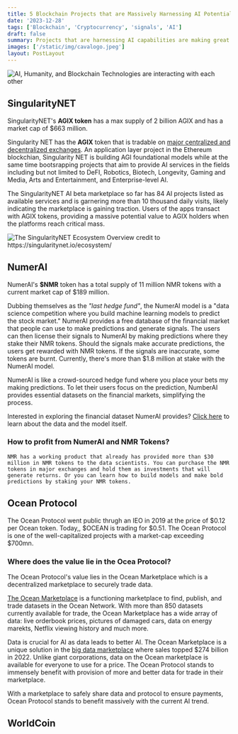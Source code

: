 ```yaml
---
title: 5 Blockchain Projects that are Massively Harnessing AI Potential
date: '2023-12-28'
tags: ['Blockchain', 'Cryptocurrency', 'signals', 'AI']
draft: false
summary: Projects that are harnessing AI capabilities are making great strides. In this article, we explore top blockchain and application layer projects that are significantly using Artificial Intelligence to conduct work. These projects might have great investment returns possibilities and thus are worthy exploring.
images: ['/static/img/cavalogo.jpeg']
layout: PostLayout
---
```


<TOCInline toc={props.toc} asDisclosure toHeading={3} />

![AI, Humanity, and Blockchain Technologies are interacting with each other](/static/img/human-meets-ai.jpeg)

## SingularityNET

SingularityNET's **AGIX token** has a max supply of 2 billion AGIX and has a market cap of \$663 million.

Singularity NET has the **AGIX** token that is tradable on [major centralized and decentralized exchanges](https://coinmarketcap.com/currencies/singularitynet/markets). An application layer project in the Ethereum blockchian, Singularity NET is building AGI foundational models while at the same time bootsrapping projects that aim to provide AI services in the fields including but not limited to DeFI, Robotics, Biotech, Longevity, Gaming and Media, Arts and Entertainment, and Enterprise-level AI.

The SingularityNET AI beta marketplace so far has 84 AI projects listed as available services and is garnering more than 10 thousand daily visits, likely indicating the marketplace is gaining traction. Users of the apps transact with AGIX tokens, providing a massive potential value to AGIX holders when the platforms reach critical mass.

![The SingularityNET Ecosystem Overview credit to https://singularitynet.io/ecosystem/ ](/static/img/singularityNET-ecosystem.jpeg)

## NumerAI

NumerAI's **\$NMR** token has a total supply of 11 million NMR tokens with a current market cap of \$189 million.

Dubbing themselves as the _"last hedge fund"_, the NumerAI model is a "data science competition where you build machine learning models to predict the stock market." NumerAI provides a free database of the financial market that people can use to make predictions and generate signals. The users can then license their signals to NumerAI by making predictions where they stake their NMR tokens. Should the signals make accurate predictions, the users get rewarded with NMR tokens. If the signals are inaccurate, some tokens are burnt. Currently, there's more than \$1.8 million at stake with the NumerAI model.

NumerAI is like a crowd-sourced hedge fund where you place your bets my making predictions. To let their users focus on the prediction, NumberAI provides essential datasets on the financial markets, simplifying the process.

Interested in exploring the financial dataset NumerAI provides? [Click here](https://numer.ai/data/v4.2) to learn about the data and the model itself.

### How to profit from NumerAI and NMR Tokens?

    NMR has a working product that already has provided more than $30 million in NMR tokens to the data scientists. You can purchase the NMR tokens in major exchanges and hold them as investments that will generate returns. Or you can learn how to build models and make bold predictions by staking your NMR tokens.

## Ocean Protocol

The Ocean Protocol went public thrugh an IEO in 2019 at the price of \$0.12 per Ocean token. Today,, \$OCEAN is trading for \$0.51. The Ocean Protocol is one of the well-capitalized projects with a market-cap exceeding \$700mn.

### Where does the value lie in the Ocea Protocol?

The Ocean Protocol's value lies in the Ocean Marketplace which is a decentralized marketplace to securely trade data.

[The Ocean Marketplace](https://market.oceanprotocol.com/) is a functioning marketplace to find, publish, and trade datasets in the Ocean Network. With more than 850 datasets currently available for trade, the Ocean Marketplace has a wide array of data: live orderbook prices, pictures of damaged cars, data on energy marekts, Netflix viewing history and much more.

Data is crucial for AI as data leads to better AI. The Ocean Marketplace is a unique solution in the [big data marketplace](https://explodingtopics.com/blog/big-data-stats) where sales topped \$274 billion in 2022. Unlike giant corporations, data on the Ocean marketplace is available for everyone to use for a price. The Ocean Protocol stands to immensely benefit with provision of more and better data for trade in their marketplace.

With a marketplace to safely share data and protocol to ensure payments, Ocean Protocol stands to benefit massively with the current AI trend.

## WorldCoin
